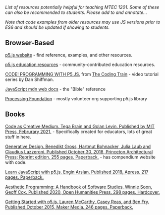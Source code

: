 _List of resources potentially helpful for teaching MTEC 1201. Some of these can also be recommended to students. Please add to and annotate..._  

_Note that code examples from older resources may use JS versions prior to ES6 and should be updated if showing to students._

## Browser-Based

[p5.js website](https://p5js.org/) - find reference, examples, and other resources.

[p5.js education resources](https://p5js.org/education-resources/) - community-contributed education resources.

[CODE! PROGRAMMING WITH P5.JS.](https://thecodingtrain.com/tracks/code-programming-with-p5-js) from [The Coding Train](https://thecodingtrain.com/) - video tutorial series by Dan Shiffman.

[JavaScript mdn web docs](https://developer.mozilla.org/en-US/docs/Web/JavaScript) - the "Bible" reference

[Processing Foundation](https://processingfoundation.org/) - mostly volunteer org supporting p5.js library



## Books 

[Code as Creative Medium. Tega Brain and Golan Levin. Published by MIT Press, Februrary 2021.](https://mitpress.mit.edu/9780262542043/code-as-creative-medium/) - Specifically created for educators, lots of great stuff in here.

[Generative Design. Benedikt Gross, Hartmut Bohnacker, Julia Laub and Claudius Lazzeroni. Published October 30, 2018, Princeton Architectural Press; Reprint edition. 255 pages. Paperback.](http://www.generative-gestaltung.de/2/) - has compendium website with code.
 
[Learn JavaScript with p5.js. Engin Arslan. Published 2018, Apress. 217 pages. Paperback.](https://link.springer.com/book/10.1007/978-1-4842-3426-6)

[Aesthetic Programming: A Handbook of Software Studies. Winnie Soon, Geoff Cox. Published 2020, Open Humanities Press. 298 pages. Hardcover.](https://www.openhumanitiespress.org/books/titles/aesthetic-programming/)

[Getting Started with p5.js. Lauren McCarthy, Casey Reas, and Ben Fry. Published October 2015, Maker Media. 246 pages. Paperback.](https://www.makershed.com/products/make-getting-started-with-p5-js?srsltid=AfmBOoozuvsDLBKQfM7s0gd91bNyeBZ-bbNnWsPJElmpg8GyfOXplUpq) 

